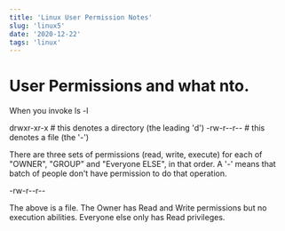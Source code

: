 ```yaml
---
title: 'Linux User Permission Notes'
slug: 'linux5'
date: '2020-12-22'
tags: 'linux'
---
```


# User Permissions and what nto.

When you invoke ls -l

drwxr-xr-x  # this denotes a directory (the leading 'd')
-rw-r--r--  # this denotes a file (the '-')

There are three sets of permissions (read, write, execute) for each of "OWNER", "GROUP" and "Everyone ELSE", in that order.  A '-' means that batch of people don't have permission to do that operation.

-rw-r--r--

The above is a file.  The Owner has Read and Write permissions but no execution abilities.  Everyone else only has Read privileges.